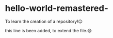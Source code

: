 # hello-world-remastered-
To learn the creation of a repository!😉

this line is been added, to extend the file.😄
